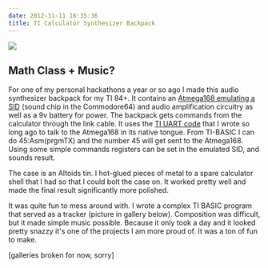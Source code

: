 ```yaml
---
date: 2012-11-11 16:35:36
title: TI Calculator Synthesizer Backpack
---
```


[![](http://www.hackniac.com/blog/wp-content/uploads/2011/07/tynth_side-1024x768.jpg)](http://www.hackniac.com/blog/wp-content/uploads/2011/07/tynth_side.jpg)


## Math Class + Music?

For one of my personal hackathons a year or so ago I made this audio synthesizer backpack for my TI 84+. It contains an [Atmega168 emulating a SID](http://www.roboterclub-freiburg.de/atmega_sound/atmegaSID.html) (sound chip in the Commodore64) and audio amplification circuitry as well as a 9v battery for power. The backpack gets commands from the calculator through the link cable. It uses the [TI UART code](http://www.hackniac.com/posts/ti-83-uart.html) that I wrote so long ago to talk to the Atmega168 in its native tongue. From TI-BASIC I can do 45:Asm(prgmTX) and the number 45 will get sent to the Atmega168. Using some simple commands registers can be set in the emulated SID, and sounds result.

The case is an Altoids tin. I hot-glued pieces of metal to a spare calculator shell that I had so that I could bolt the case on. It worked pretty well and made the final result significantly more polished.

It was quite fun to mess around with. I wrote a complex TI BASIC program that served as a tracker (picture in gallery below). Composition was difficult, but it made simple music possible. Because it only took a day and it looked pretty snazzy it's one of the projects I am more proud of. It was a ton of fun to make.

[galleries broken for now, sorry]